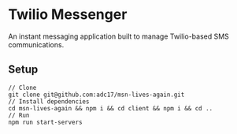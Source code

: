 # Twilio Messenger

An instant messaging application built to manage Twilio-based SMS communications.

## Setup

```
// Clone
git clone git@github.com:adc17/msn-lives-again.git 
// Install dependencies
cd msn-lives-again && npm i && cd client && npm i && cd ..
// Run
npm run start-servers
```